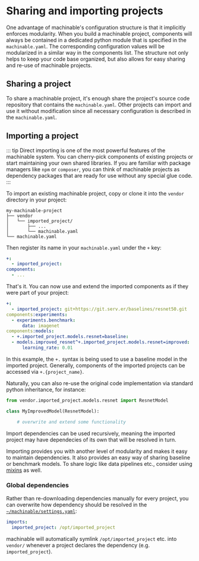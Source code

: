 # Sharing and importing projects

One advantage of machinable's configuration structure is that it implicitly enforces modularity. When you build a machinable project, components will always be contained in a dedicated python module that is specified in the `machinable.yaml`. The corresponding configuration values will be modularized in a similar way in the components list. The structure not only helps to keep your code base organized, but also allows for easy sharing and re-use of machinable projects.

## Sharing a project

To share a machinable project, it's enough share the project's source code repository that contains the `machinable.yaml`. Other projects can import and use it without modification since all necessary configuration is described in the ``machinable.yaml``.

## Importing a project

::: tip
Direct importing is one of the most powerful features of the machinable system. You can cherry-pick components of existing projects or start maintaining your own shared libraries. If you are familiar with package managers like ``npm`` or ``composer``, you can think of machinable projects as dependency packages that are ready for use without any special glue code.
:::

To import an existing machinable project, copy or clone it into the `vendor` directory in your project:

    my-machinable-project
    ├── vendor
    │   └── imported_project/
    │       ├── ...
    │       └── machinable.yaml
    └── machinable.yaml

Then register its name in your `machinable.yaml` under the `+` key:

```yaml
+:
  - imported_project: 
components:
  - ...
```

That's it. You can now use and extend the imported components as if they were part of your project:

```yaml
+:
  - imported_project: git+https://git.serv.er/baselines/resnet50.git
components:experiments:
  - experiments.benchmark:
      data: imagenet
components:models:
  - +.imported_project.models.resnet=baseline:
  - models.improved_resnet^+.imported_project.models.resnet=improved:
      learning_rate: 0.01
```

In this example, the `+.` syntax is being used to use a baseline model in the imported project. Generally, components of the imported projects can be accessed via ``+.{project_name}``.

Naturally, you can also re-use the original code implementation via standard python inheritance, for instance:

``` python
from vendor.imported_project.models.resnet import ResnetModel

class MyImprovedModel(ResnetModel):

    # overwrite and extend some functionality
```

Import dependencies can be used recursively, meaning the imported project may have dependecies of its own that will be resolved in turn.

Importing provides you with another level of modularity and makes it easy to maintain dependencies. It also provides an easy way of sharing baseline or benchmark models. To share logic like data pipelines etc., consider using [mixins](./mixins.md) as well.

### Global dependencies

Rather than re-downloading dependencies manually for every project, you can overwrite how dependency should be resolved in the [`~/machinable/settings.yaml`](../reference/settings.md):
```yaml
imports:
  imported_project: /opt/imported_project
```

machinable will automatically symlink `/opt/imported_project` etc. into `vendor/` whenever a project declares the dependency (e.g. `imported_project`).
